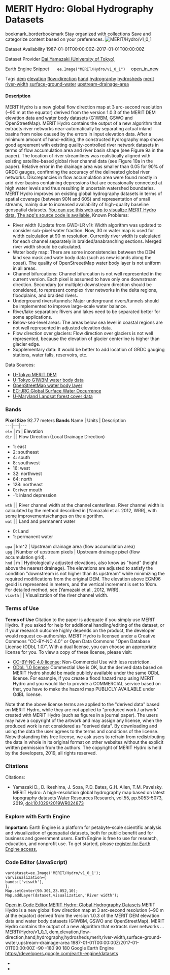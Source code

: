  
#  MERIT Hydro: Global Hydrography Datasets 
bookmark_borderbookmark Stay organized with collections  Save and categorize content based on your preferences. 
![MERIT/Hydro/v1_0_1](https://developers.google.com/earth-engine/datasets/images/MERIT/MERIT_Hydro_v1_0_1_sample.png) 

Dataset Availability
    1987-01-01T00:00:00Z–2017-01-01T00:00:00Z 

Dataset Provider
     [ Dai Yamazaki (University of Tokyo) ](http://hydro.iis.u-tokyo.ac.jp/~yamadai/MERIT_Hydro/index.html) 

Earth Engine Snippet
     `    ee.Image("MERIT/Hydro/v1_0_1")   ` [ open_in_new ](https://code.earthengine.google.com/?scriptPath=Examples:Datasets/MERIT/MERIT_Hydro_v1_0_1) 

Tags
     [dem](https://developers.google.com/earth-engine/datasets/tags/dem) [elevation](https://developers.google.com/earth-engine/datasets/tags/elevation) [flow-direction](https://developers.google.com/earth-engine/datasets/tags/flow-direction) [hand](https://developers.google.com/earth-engine/datasets/tags/hand) [hydrography](https://developers.google.com/earth-engine/datasets/tags/hydrography) [hydrosheds](https://developers.google.com/earth-engine/datasets/tags/hydrosheds) [merit](https://developers.google.com/earth-engine/datasets/tags/merit) [river-width](https://developers.google.com/earth-engine/datasets/tags/river-width) [surface-ground-water](https://developers.google.com/earth-engine/datasets/tags/surface-ground-water) [upstream-drainage-area](https://developers.google.com/earth-engine/datasets/tags/upstream-drainage-area)
#### Description
MERIT Hydro is a new global flow direction map at 3 arc-second resolution (~90 m at the equator) derived from the version 1.0.3 of the MERIT DEM elevation data and water body datasets (G1WBM, GSWO and OpenStreetMap).
MERIT Hydro contains the output of a new algorithm that extracts river networks near-automatically by separating actual inland basins from noise caused by the errors in input elevation data. After a minimum amount of hand-editing, the constructed hydrography map shows good agreement with existing quality-controlled river network datasets in terms of flow accumulation area and river basin shape (see Figure 9a in the paper). The location of river streamlines was realistically aligned with existing satellite-based global river channel data (see Figure 10a in the paper). Relative error in the drainage area was smaller than 0.05 for 90% of GRDC gauges, confirming the accuracy of the delineated global river networks. Discrepancies in flow accumulation area were found mostly in arid river basins containing depressions that are occasionally connected at high water levels and thus resulting in uncertain watershed boundaries.
MERIT Hydro improves on existing global hydrography datasets in terms of spatial coverage (between 90N and 60S) and representation of small streams, mainly due to increased availability of high-quality baseline geospatial datasets.
[You can use this web app to visualize MERIT Hydro data.](https://meritdataset.users.earthengine.app/view/merit-hydro-visualization-and-interactive-map) [The app's source code is available.](https://github.com/google/earthengine-community/blob/master/datasets/scripts/Hydro_Visualization.js)
Known Problems:
  * River width (Update from GWD-LR v1): Width algorithm was updated to consider sub-pixel water fraction. Now, 30 m water map is used for width calculation at 90 m resolution. Currently river width is calculated for each channel separately in braided/anabranching sections. Merged river width should be calculated.
  * Water body map: There are some inconsistencies between the DEM land sea mask and wate body data (such as new islands along the coast). The quality of OpenStreeetMap water body layer is not uniform in all areas.
  * Channel bifurcations: Channel bifurcation is not well represented in the current version. Each pixel is assumed to have only one downstream direction. Secondary (or multiple) downstream direction should be considered, to represent complex river networks in the delta regions, floodplains, and braided rivers.
  * Underground rivers/tunnels: Major underground rivers/tunnels should be implemented to improve large-scale water balance.
  * River/lake separation: Rivers and lakes need to be separated better for some applications.
  * Below-sea-level areas: The areas below sea level in coastal regions are not well represented in adjusted elevation data.
  * Flow direction over glaciers: Flow direction over glaciers is not well represented, because the elevation of glacier centerline is higher than glacier edge.
  * Supplementary data: It would be better to add location of GRDC gauging stations, water falls, reservoirs, etc.


Data Sources:
  * [U-Tokyo MERIT DEM](http://hydro.iis.u-tokyo.ac.jp/%7Eyamadai/MERIT_DEM/index.html)
  * [U-Tokyo G1WBM water body data](http://hydro.iis.u-tokyo.ac.jp/%7Eyamadai/G3WBM/index.html)
  * [OpenStreetMap water body layer](http://hydro.iis.u-tokyo.ac.jp/%7Eyamadai/OSM_water/index.html)
  * [EC-JRC Global Surface Water Occurrence](http://hydro.iis.u-tokyo.ac.jp/%7Eyamadai/G3WBM/index.html)
  * [U-Maryland Landsat forest cover data](https://glad.earthengine.app/view/global-forest-change)


### Bands
**Pixel Size** 92.77 meters 
**Bands**
Name | Units | Description  
---|---|---  
`elv` | m | Elevation  
`dir` |  | Flow Direction (Local Drainage Direction)
  * 1: east
  * 2: southeast
  * 4: south
  * 8: southwest
  * 16: west
  * 32: northwest
  * 64: north
  * 128: northeast
  * 0: river mouth
  * -1: inland depression

  
`wth` |  | River channel width at the channel centerlines. River channel width is calculated by the method described in [Yamazaki et al. 2012, WRR], with some improvements/changes on the algorithm.  
`wat` |  | Land and permanent water
  * 0: Land
  * 1: permanent water

  
`upa` | km^2 | Upstream drainage area (flow accumulation area)  
`upg` | Number of upstream pixels | Upstream drainage pixel (flow accumulation grid).  
`hnd` | m | Hydrologically adjusted elevations, also know as "hand" (height above the nearest drainage). The elevations are adjusted to satisfy the condition "downstream is not higher than its upstream" while minimizing the required modifications from the original DEM. The elevation above EGM96 geoid is represented in meters, and the vertical increment is set to 10cm. For detailed method, see [Yamazaki et al., 2012, WRR].  
`viswth` |  | Visualization of the river channel width.  
### Terms of Use
**Terms of Use**
Citation to the paper is adequate if you simply use MERIT Hydro. If you asked for help for additional handling/editing of the dataset, or if your research outcome highly depends on the product, the developer would request co-authorship.
MERIT Hydro is licensed under a Creative Commons "CC-BY-NC 4.0" or Open Data Commons "Open Database License (ODbL 1.0)". With a dual license, you can choose an appropriate license for you.
To view a copy of these license, please visit:
  * [CC-BY-NC 4.0 license](https://creativecommons.org/licenses/by-nc/4.0/): Non-Commercial Use with less restriction.
  * [ODbL 1.0 license](https://opendatacommons.org/licenses/odbl/summary/): Commectial Use is OK, but the derived data based on MERIT Hydro should be made publicly available under the same ODbL license. For example, if you create a flood hazard map using MERIT Hydro and you would like to provide a COMMERCIAL service based on that, you have to make the hazard map PUBLICLY AVAILABLE under OdBL license.


Note that the above license terms are applied to the "derived data" based on MERIT Hydro, while they are not applied to "produced work / artwork" created with MERIT Hydro (such as figures in a journal paper). The users may have a copyright of the artwork and may assign any license, when the produced work is not considered as "derived data".
By downloading and using the data the user agrees to the terms and conditions of the license. Notwithstanding this free license, we ask users to refrain from redistributing the data in whole in its original format on other websites without the explicit written permission from the authors.
The copyright of MERIT Hydro is held by the developers, 2019, all rights reserved.
### Citations
Citations:
  * Yamazaki D., D. Ikeshima, J. Sosa, P.D. Bates, G.H. Allen, T.M. Pavelsky. MERIT Hydro: A high-resolution global hydrography map based on latest topography datasets Water Resources Research, vol.55, pp.5053-5073, 2019, [doi:10.1029/2019WR024873](https://doi.org/10.1029/2019WR024873)


### Explore with Earth Engine
**Important:** Earth Engine is a platform for petabyte-scale scientific analysis and visualization of geospatial datasets, both for public benefit and for business and government users. Earth Engine is free to use for research, education, and nonprofit use. To get started, please [register for Earth Engine access.](https://console.cloud.google.com/earth-engine)
### Code Editor (JavaScript)
```
vardataset=ee.Image('MERIT/Hydro/v1_0_1');
varvisualization={
bands:['viswth'],
};
Map.setCenter(90.301,23.052,10);
Map.addLayer(dataset,visualization,'River width');
```
[ Open in Code Editor ](https://code.earthengine.google.com/?scriptPath=Examples:Datasets/MERIT/MERIT_Hydro_v1_0_1)
[ MERIT Hydro: Global Hydrography Datasets ](https://developers.google.com/earth-engine/datasets/catalog/MERIT_Hydro_v1_0_1)
MERIT Hydro is a new global flow direction map at 3 arc-second resolution (~90 m at the equator) derived from the version 1.0.3 of the MERIT DEM elevation data and water body datasets (G1WBM, GSWO and OpenStreetMap). MERIT Hydro contains the output of a new algorithm that extracts river networks …
MERIT/Hydro/v1_0_1, dem,elevation,flow-direction,hand,hydrography,hydrosheds,merit,river-width,surface-ground-water,upstream-drainage-area 
1987-01-01T00:00:00Z/2017-01-01T00:00:00Z
-90 -180 90 180 
Google Earth Engine
https://developers.google.com/earth-engine/datasets
  * [ ](https://doi.org/http://hydro.iis.u-tokyo.ac.jp/~yamadai/MERIT_Hydro/index.html)
  * [ ](https://doi.org/https://developers.google.com/earth-engine/datasets/catalog/MERIT_Hydro_v1_0_1)



